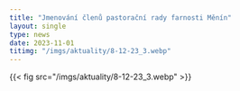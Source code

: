 ```yaml
---
title: "Jmenování členů pastorační rady farnosti Měnín"
layout: single
type: news
date: 2023-11-01
titimg: "/imgs/aktuality/8-12-23_3.webp"
---
```


{{< fig src="/imgs/aktuality/8-12-23_3.webp" >}}
